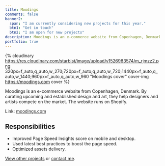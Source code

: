 ```yaml
---
title: Moodings
comments: false
banner2:
  span: "I am currently considering new projects for this year."
  btn1: "Get in touch"
  btn2: "I am open for new projects"
description: Moodings is an e-commerce website from Copenhagen, Denmark. By curating upcoming and established design and art, they help designers and artists compete on the market. The website runs on Shopify.
portfolio: true
---
```


{% cloudinary https://res.cloudinary.com/starbist/image/upload/v1526983574/m_rjmzz2.png 320px=f_auto,q_auto,w_270;720px=f_auto,q_auto,w_720;1440px=f_auto,q_auto,w_1440;960px=f_auto,q_auto,w_960 "Moodings cover" cover-img https://moodings.com cover %}

Moodings is an e-commerce website from Copenhagen, Denmark. By curating upcoming and established design and art, they help designers and artists compete on the market. The website runs on Shopify.

Link: [moodings.com](//moodings.com/)

## Responsibilities

- Improved Page Speed Insights score on mobile and desktop.
- Used latest best practices to boost the page speed.
- Optimized assets delivery.

[View other projects](/portfolio/) or [contact me](/about-me/).

